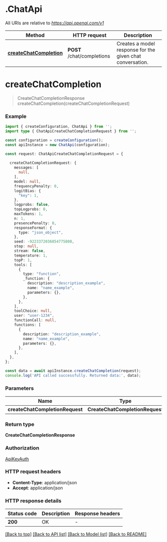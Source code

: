 # .ChatApi

All URIs are relative to *https://api.openai.com/v1*

Method | HTTP request | Description
------------- | ------------- | -------------
[**createChatCompletion**](ChatApi.md#createChatCompletion) | **POST** /chat/completions | Creates a model response for the given chat conversation.


# **createChatCompletion**
> CreateChatCompletionResponse createChatCompletion(createChatCompletionRequest)


### Example


```typescript
import { createConfiguration, ChatApi } from '';
import type { ChatApiCreateChatCompletionRequest } from '';

const configuration = createConfiguration();
const apiInstance = new ChatApi(configuration);

const request: ChatApiCreateChatCompletionRequest = {
  
  createChatCompletionRequest: {
    messages: [
      null,
    ],
    model: null,
    frequencyPenalty: 0,
    logitBias: {
      "key": 1,
    },
    logprobs: false,
    topLogprobs: 0,
    maxTokens: 1,
    n: 1,
    presencePenalty: 0,
    responseFormat: {
      type: "json_object",
    },
    seed: -9223372036854775808,
    stop: null,
    stream: false,
    temperature: 1,
    topP: 1,
    tools: [
      {
        type: "function",
        _function: {
          description: "description_example",
          name: "name_example",
          parameters: {},
        },
      },
    ],
    toolChoice: null,
    user: "user-1234",
    functionCall: null,
    functions: [
      {
        description: "description_example",
        name: "name_example",
        parameters: {},
      },
    ],
  },
};

const data = await apiInstance.createChatCompletion(request);
console.log('API called successfully. Returned data:', data);
```


### Parameters

Name | Type | Description  | Notes
------------- | ------------- | ------------- | -------------
 **createChatCompletionRequest** | **CreateChatCompletionRequest**|  |


### Return type

**CreateChatCompletionResponse**

### Authorization

[ApiKeyAuth](README.md#ApiKeyAuth)

### HTTP request headers

 - **Content-Type**: application/json
 - **Accept**: application/json


### HTTP response details
| Status code | Description | Response headers |
|-------------|-------------|------------------|
**200** | OK |  -  |

[[Back to top]](#) [[Back to API list]](README.md#documentation-for-api-endpoints) [[Back to Model list]](README.md#documentation-for-models) [[Back to README]](README.md)


